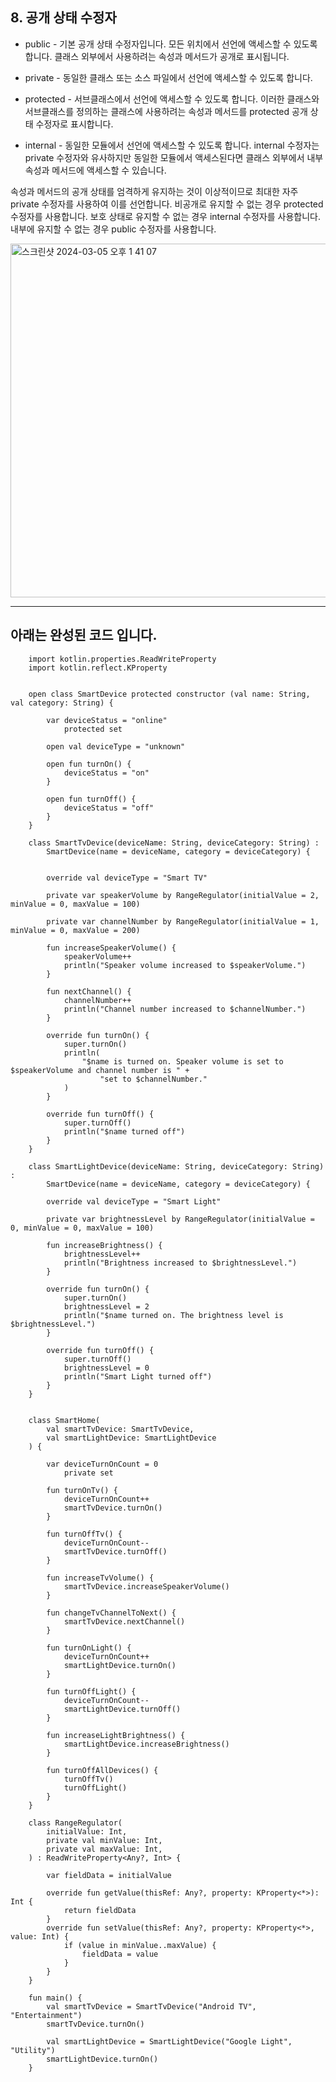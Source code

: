 
## 8. 공개 상태 수정자

- public - 기본 공개 상태 수정자입니다. 모든 위치에서 선언에 액세스할 수 있도록 합니다. 클래스 외부에서 사용하려는 속성과 메서드가 공개로 표시됩니다.
  
- private - 동일한 클래스 또는 소스 파일에서 선언에 액세스할 수 있도록 합니다.

- protected - 서브클래스에서 선언에 액세스할 수 있도록 합니다. 이러한 클래스와 서브클래스를 정의하는 클래스에 사용하려는 속성과 메서드를 protected 공개 상태 수정자로 표시합니다.

- internal - 동일한 모듈에서 선언에 액세스할 수 있도록 합니다. internal 수정자는 private 수정자와 유사하지만 동일한 모듈에서 액세스된다면 클래스 외부에서 내부 속성과 메서드에 액세스할 수 있습니다.

속성과 메서드의 공개 상태를 엄격하게 유지하는 것이 이상적이므로 최대한 자주 private 수정자를 사용하여 이를 선언합니다. 비공개로 유지할 수 없는 경우 protected 수정자를 사용합니다. 보호 상태로 유지할 수 없는 경우 internal 수정자를 사용합니다. 내부에 유지할 수 없는 경우 public 수정자를 사용합니다.

<img width="566" alt="스크린샷 2024-03-05 오후 1 41 07" src="https://github.com/giyoungjang/kotlin-study/assets/126555597/87a0dd21-fb88-431b-a27a-45eaef2effe0">


---
아래는 완성된 코드 입니다.
---


        import kotlin.properties.ReadWriteProperty
        import kotlin.reflect.KProperty
        
        
        open class SmartDevice protected constructor (val name: String, val category: String) {
        
            var deviceStatus = "online"
            	protected set
            
            open val deviceType = "unknown"
        
            open fun turnOn() {
                deviceStatus = "on"
            }
        
            open fun turnOff() {
                deviceStatus = "off"
            }
        }
        
        class SmartTvDevice(deviceName: String, deviceCategory: String) :
            SmartDevice(name = deviceName, category = deviceCategory) {
        
        
            override val deviceType = "Smart TV"
        
            private var speakerVolume by RangeRegulator(initialValue = 2, minValue = 0, maxValue = 100)
        
            private var channelNumber by RangeRegulator(initialValue = 1, minValue = 0, maxValue = 200) 
        
            fun increaseSpeakerVolume() {
                speakerVolume++
                println("Speaker volume increased to $speakerVolume.")
            }
        
            fun nextChannel() {
                channelNumber++
                println("Channel number increased to $channelNumber.")
            }
        
            override fun turnOn() {
                super.turnOn()
                println(
                    "$name is turned on. Speaker volume is set to $speakerVolume and channel number is " +
                        "set to $channelNumber."
                )
            }
        
            override fun turnOff() {
                super.turnOff()
                println("$name turned off")
            }
        }
            
        class SmartLightDevice(deviceName: String, deviceCategory: String) :
            SmartDevice(name = deviceName, category = deviceCategory) {
        
            override val deviceType = "Smart Light"
                
            private var brightnessLevel by RangeRegulator(initialValue = 0, minValue = 0, maxValue = 100)
        
            fun increaseBrightness() {
                brightnessLevel++
                println("Brightness increased to $brightnessLevel.")
            }
        
            override fun turnOn() {
                super.turnOn()
                brightnessLevel = 2
                println("$name turned on. The brightness level is $brightnessLevel.")
            }
        
            override fun turnOff() {
                super.turnOff()
                brightnessLevel = 0
                println("Smart Light turned off")
            }
        }
            
            
        class SmartHome(
            val smartTvDevice: SmartTvDevice,
            val smartLightDevice: SmartLightDevice
        ) {
            
            var deviceTurnOnCount = 0
            	private set
            
            fun turnOnTv() {
                deviceTurnOnCount++
                smartTvDevice.turnOn()
            }
            
            fun turnOffTv() {
                deviceTurnOnCount--
                smartTvDevice.turnOff()
            }
            
            fun increaseTvVolume() {
                smartTvDevice.increaseSpeakerVolume()
            }
            
            fun changeTvChannelToNext() {
                smartTvDevice.nextChannel()
            }
            
            fun turnOnLight() {
                deviceTurnOnCount++
                smartLightDevice.turnOn()
            }
        
            fun turnOffLight() {
                deviceTurnOnCount--
                smartLightDevice.turnOff()
            }
            
            fun increaseLightBrightness() {
                smartLightDevice.increaseBrightness()
            }
            
            fun turnOffAllDevices() {
                turnOffTv()
                turnOffLight()
            }
        }
        
        class RangeRegulator(
        	initialValue: Int,
            private val minValue: Int,
            private val maxValue: Int,
        ) : ReadWriteProperty<Any?, Int> {
            
            var fieldData = initialValue
            
            override fun getValue(thisRef: Any?, property: KProperty<*>): Int {
                return fieldData
            }
            override fun setValue(thisRef: Any?, property: KProperty<*>, value: Int) {
                if (value in minValue..maxValue) {
                    fieldData = value
                }
            }
        }
        
        fun main() {
            val smartTvDevice = SmartTvDevice("Android TV", "Entertainment")
            smartTvDevice.turnOn()
            
            val smartLightDevice = SmartLightDevice("Google Light", "Utility")
            smartLightDevice.turnOn()
        }
